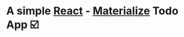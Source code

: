 # A simple [React](https://reactjs.org) - [Materialize](https://materializecss.com/) Todo App :ballot_box_with_check:
